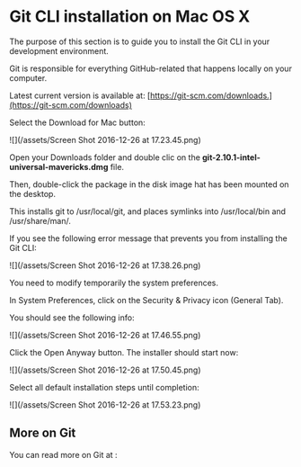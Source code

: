 # Git CLI installation on Mac OS X

The purpose of this section is to guide you to install the Git CLI in your development environment.

Git is responsible for everything GitHub-related that happens locally on your computer.

Latest current version is available at: [https://git-scm.com/downloads.](https://git-scm.com/downloads)

Select the Download for Mac button:

![](/assets/Screen Shot 2016-12-26 at 17.23.45.png)

Open your Downloads folder and double clic on the **git-2.10.1-intel-universal-mavericks.dmg** file.

Then, double-click the package in the disk image hat has been mounted on the desktop.

This installs git to /usr/local/git, and places symlinks into /usr/local/bin and /usr/share/man/.

If you see the following error message that prevents you from installing the Git CLI:

![](/assets/Screen Shot 2016-12-26 at 17.38.26.png)

You need to modify temporarily the system preferences.

In System Preferences, click on the Security & Privacy icon \(General Tab\).

You should see the following info:

![](/assets/Screen Shot 2016-12-26 at 17.46.55.png)

Click the Open Anyway button. The installer should start now:

![](/assets/Screen Shot 2016-12-26 at 17.50.45.png)

Select all default installation steps until completion:

![](/assets/Screen Shot 2016-12-26 at 17.53.23.png)

## More on Git

You can read more on Git at : 

